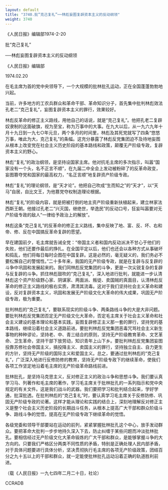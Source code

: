 ```yaml
---
layout: default
title: "3740.批“克己复礼”──林彪妄图复辟资本主义的反动纲领"
weight: 3740
---
```


《人民日报》编辑部1974-2-20

批“克己复礼”

──林彪妄图复辟资本主义的反动纲领

《人民日报》编辑部

1974.02.20

在毛主席为首的党中央领导下，一个大规模的批林批孔运动，正在全国蓬蓬勃勃地兴起。

当前，许多地方的工农兵群众和革命干部、革命知识分子，首先集中批判林彪效法孔老二“克己复礼”，妄图复辟资本主义的罪行，效果较好。

林彪反革命的修正主义路线，用他自己的话说，就是“克己复礼”。他把孔老二复辟奴隶制的这面破旗，视为至宝，称为万事中的大事。在九大以后，从一九六九年十月十九日到一九七○年元旦，两个多月的时间里，林彪及其死党就写了四条“悠悠万事，唯此为大，克己复礼”的条幅。这充分暴露了林彪反党集团迫不及待地妄图从根本上改变党在社会主义历史阶段的基本路线和政策，颠覆无产阶级专政，复辟资本主义的野心。

林彪“复礼”的政治纲领，是坚持设国家主席。他对抗毛主席的多次指示，叫嚣“国家没有一个头，名不正言不顺”，在九届二中全会上发动被粉碎了的反革命政变，妄图篡夺党和国家的最高权力，“名正言顺”地复辟资产阶级专政。

林彪“复礼”的理论纲领，是“天才论”。他把自己吹成“生而知之”的“天才”，以“天马”自居，自比文王，为他篡党夺权制造理论根据。

林彪“复礼”的阶级内容，就是把被打倒的地主资产阶级重新扶植起来，建立林家法西斯王朝。他接过孔老二“兴灭国，继绝世，举逸民”的反动口号，狂妄叫嚣要对无产阶级专政的敌人“一律给予政治上的解放”。

林彪这条“克己复礼”的反革命的修正主义路线，集中反映了地、富、反、坏、右和帝、修、反在中国搞反革命复辟的愿望。

早在建国前夕，毛主席就告诫全党：“帝国主义者和国内反动派决不甘心于他们的失败，他们还要作最后的挣扎。在全国平定以后，他们也还会以各种方式从事破坏和捣乱，他们将每日每时企图在中国复辟。这是必然的，毫无疑义的，我们务必不要松懈自己的警惕性。”二十多年来，我国的无产阶级专政，就是在复辟与反复辟的斗争中巩固和发展起来的。我们同林彪反党集团的斗争，更是一次尖锐复杂的复辟与反复辟的斗争。抓住林彪鼓吹的“克己复礼”，深入地进行批判，就能进一步认清林彪这个资产阶级野心家、阴谋家、两面派、叛徒、卖国贼的真面目，认清林彪反革命的修正主义路线的极右实质，肃清其流毒。这对于我们坚持社会主义革命和建设，反对复辟资本主义，巩固和发展无产阶级文化大革命的伟大成果，巩固无产阶级专政，极为重要。

批判林彪的“克己复礼”，要联系现实的阶级斗争、两条路线斗争的大是大非问题。要批判林彪反党集团否定无产阶级文化大革命，否定毛主席关于社会主义革命和社会主义建设的基本理论和基本实践，妄图复辟修正主义那一套的罪行，坚持党的基本路线，继续沿着社会主义道路前进。要批判林彪反党集团恶毒咒骂社会主义新生事物的种种谬论，坚持老、中、青三结合的原则，坚持无产阶级教育革命、文艺革命、卫生革命，坚持干部下放劳动，知识青年上山下乡。要批判林彪反党集团妄图投靠苏修社会帝国主义，搞投降主义、卖国主义的罪行，坚持独立自主、自力更生的方针，坚持无产阶级的国际主义和爱国主义。总之，要通过批判林彪的“克己复礼”，广泛深入地进行反修防修的教育，坚持无产阶级专政下的继续革命，使我们各项工作坚定地沿着毛主席的无产阶级革命路线前进。

批林批孔，是坚持马克思主义，反对修正主义的政治斗争和思想斗争。我们要认真学习马、列著作和毛主席的著作，学习毛主席关于批林批孔的一系列指示和党中央规定的有关文件。这是我们战斗的武器。我们要把学习和批判结合起来，学好学通，批深批透。在批判林彪的“克己复礼”时，要认真学习毛主席关于反修防修、巩固无产阶级专政的论著。这样才能从理论和实践的结合上，深刻地理解反对修正主义是整个社会主义历史阶段的长期战斗任务，从根本上提高广大干部和群众阶级斗争、路线斗争的觉悟，提高在无产阶级专政下继续革命的觉悟。

各级党委和领导干部要站在运动的前列，紧紧掌握批林批孔这个中心，放手发动群众。要把革命大批判一步步地持久深入下去，防止纠缠于某些问题而冲淡批林批孔。要相信经过无产阶级文化大革命锻炼的广大干部和群众，是能够掌握斗争的大方向的。只要我们严格区分两类不同性质的矛盾，特别是正确处理人民内部矛盾，对于具体问题要进行具体分析，坚决贯彻执行毛主席的各项无产阶级政策，团结百分之九十五以上的干部和群众，就一定能使批林批孔运动沿着正确的轨道胜利前进。

（载《人民日报》一九七四年二月二十日，社论）

CCRADB

